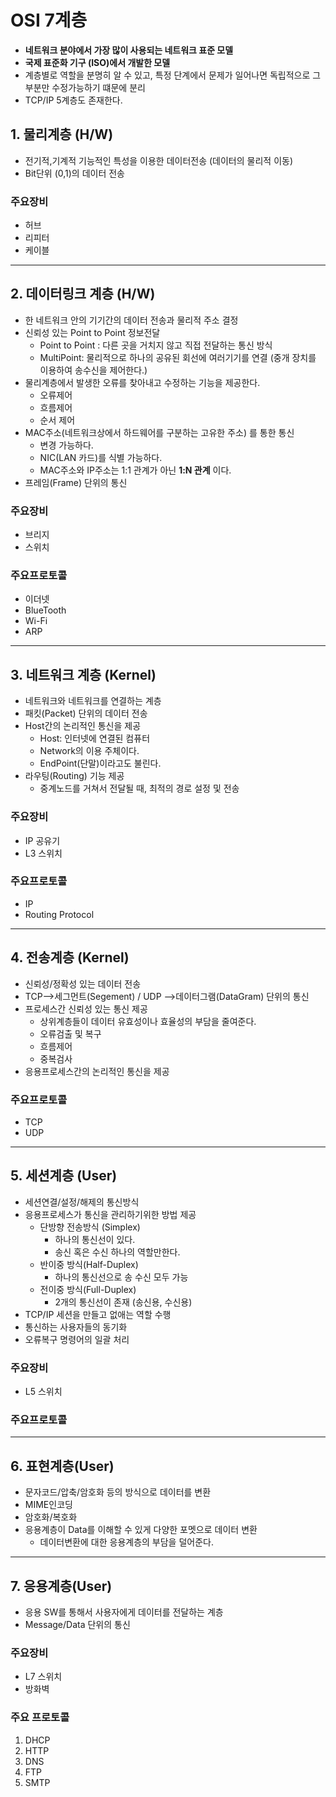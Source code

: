 # OSI 7계층
- **네트워크 분야에서 가장 많이 사용되는 네트워크 표준 모델**
- **국제 표준화 기구 (ISO)에서 개발한 모델**
- 계층별로 역할을 분명히 알 수 있고, 특정 단계에서 문제가 일어나면 독립적으로 그 부분만 수정가능하기 떄문에 분리
- TCP/IP 5계층도 존재한다.

## 1. 물리계층 (H/W)
- 전기적,기계적 기능적인 특성을 이용한 데이터전송 (데이터의 물리적 이동)
- Bit단위 (0,1)의 데이터 전송

### 주요장비
- 허브
- 리피터
- 케이블
***
## 2. 데이터링크 계층 (H/W)
- 한 네트워크 안의 기기간의 데이터 전송과 물리적 주소 결정
- 신뢰성 있는 Point to Point 정보전달 
  - Point to Point : 다른 곳을 거치지 않고 직접 전달하는 통신 방식
  - MultiPoint: 물리적으로 하나의 공유된 회선에 여러기기를 연결 (중개 장치를 이용하여 송수신을 제어한다.)
- 물리계층에서 발생한 오류를 찾아내고 수정하는 기능을 제공한다.
  - 오류제어
  - 흐름제어
  - 순서 제어
- MAC주소(네트워크상에서 하드웨어를 구분하는 고유한 주소) 를 통한 통신
  - 변경 가능하다. 
  - NIC(LAN 카드)를 식별 가능하다.
  - MAC주소와 IP주소는 1:1 관계가 아닌 **1:N 관계** 이다.
- 프레임(Frame) 단위의 통신

### 주요장비
- 브리지
- 스위치

### 주요프로토콜
- 이더넷
- BlueTooth
- Wi-Fi
- ARP

***
## 3. 네트워크 계층 (Kernel)
- 네트워크와 네트워크를 연결하는 계층
- 패킷(Packet) 단위의 데이터 전송
- Host간의 논리적인 통신을 제공
  - Host: 인터넷에 연결된 컴퓨터
  - Network의 이용 주체이다.
  - EndPoint(단말)이라고도 불린다.
- 라우팅(Routing) 기능 제공
  - 중계노드를 거쳐서 전달될 때, 최적의 경로 설정 및 전송

### 주요장비
- IP 공유기
- L3 스위치

### 주요프로토콜
- IP
- Routing Protocol

***
## 4. 전송계층 (Kernel)
- 신뢰성/정확성 있는 데이터 전송
- TCP-->세그먼트(Segement) / UDP -->데이터그램(DataGram) 단위의 통신
- 프로세스간 신뢰성 있는 통신 제공
  - 상위계층들이 데이터 유효성이나 효율성의 부담을 줄여준다.
  - 오류검출 및 복구
  - 흐름제어
  - 중복검사
- 응용프로세스간의 논리적인 통신을 제공 

### 주요프로토콜
- TCP
- UDP
***
## 5. 세션계층 (User)
- 세션연결/설정/해제의 통신방식
- 응용프로세스가 통신을 관리하기위한 방법 제공
  - 단방향 전송방식 (Simplex)
    - 하나의 통신선이 있다.
    - 송신 혹은 수신 하나의 역할만한다.
  - 반이중 방식(Half-Duplex)
    - 하나의 통신선으로 송 수신 모두 가능
  - 전이중 방식(Full-Duplex)
    - 2개의 통신선이 존재 (송신용, 수신용)
- TCP/IP 세션을 만들고 없애는 역할 수행
- 통신하는 사용자들의 동기화 
- 오류복구 명령어의 일괄 처리

### 주요장비
- L5 스위치

### 주요프로토콜
***
## 6. 표현계층(User)
- 문자코드/압축/암호화 등의 방식으로 데이터를 변환
- MIME인코딩
- 암호화/복호화
- 응용계층이 Data를 이해할 수 있게 다양한 포멧으로 데이터 변환
    - 데이터변환에 대한 응용계층의 부담을 덜어준다.

***
## 7. 응용계층(User)
- 응용 SW를 통해서 사용자에게 데이터를 전달하는 계층
- Message/Data 단위의 통신

### 주요장비
- L7 스위치
- 방화벽

### 주요 프로토콜
1. DHCP
2. HTTP
3. DNS
4. FTP
5. SMTP